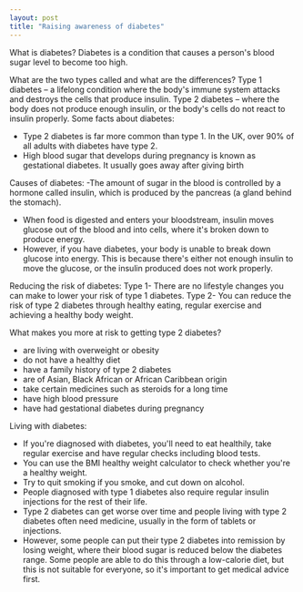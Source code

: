 ```yaml
---
layout: post
title: "Raising awareness of diabetes"
---
```


What is diabetes?
Diabetes is a condition that causes a person's blood sugar level to become too high.

What are the two types called and what are the differences?
Type 1 diabetes – a lifelong condition where the body's immune system attacks and destroys the cells that produce insulin.
Type 2 diabetes – where the body does not produce enough insulin, or the body's cells do not react to insulin properly.
Some facts about diabetes:
- Type 2 diabetes is far more common than type 1. In the UK, over 90% of all adults with diabetes have type 2.
- High blood sugar that develops during pregnancy is known as gestational diabetes. It usually goes away after giving birth

Causes of diabetes:
-The amount of sugar in the blood is controlled by a hormone called insulin, which is produced by the pancreas (a gland behind the stomach).
- When food is digested and enters your bloodstream, insulin moves glucose out of the blood and into cells, where it's broken down to produce energy.
- However, if you have diabetes, your body is unable to break down glucose into energy. This is because there's either not enough insulin to move the glucose, or the insulin produced does not work properly.

Reducing the risk of diabetes:
Type 1- There are no lifestyle changes you can make to lower your risk of type 1 diabetes.
Type 2- You can reduce the risk of type 2 diabetes through healthy eating, regular exercise and achieving a healthy body weight.

What makes you more at risk to getting type 2 diabetes?
- are living with overweight or obesity
- do not have a healthy diet
- have a family history of type 2 diabetes
- are of Asian, Black African or African Caribbean origin
- take certain medicines such as steroids for a long time
- have high blood pressure
- have had gestational diabetes during pregnancy

Living with diabetes:
- If you're diagnosed with diabetes, you'll need to eat healthily, take regular exercise and have regular checks including blood tests.
- You can use the BMI healthy weight calculator to check whether you're a healthy weight.
- Try to quit smoking if you smoke, and cut down on alcohol.
- People diagnosed with type 1 diabetes also require regular insulin injections for the rest of their life.
- Type 2 diabetes can get worse over time and people living with type 2 diabetes often need medicine, usually in the form of tablets or injections.
- However, some people can put their type 2 diabetes into remission by losing weight, where their blood sugar is reduced below the diabetes range. Some people are able to do this through a low-calorie diet, but this is not suitable for everyone, so it's important to get medical advice first.


